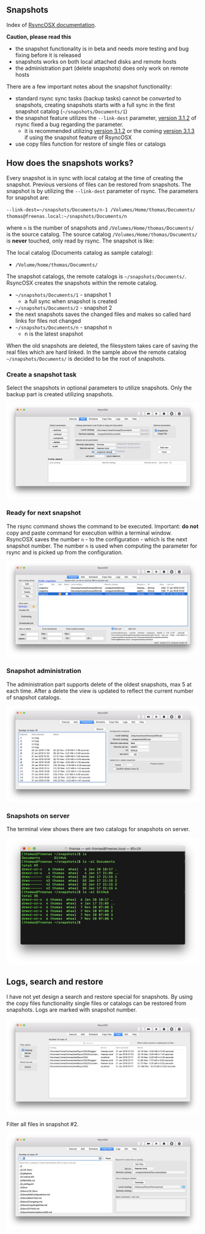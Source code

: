 ## Snapshots

Index of [RsyncOSX documentation](https://rsyncosx.github.io/Documentation/).

**Caution, please read this**

- the snapshot functionality is in beta and needs more testing and bug fixing before it is released
- snapshots works on both local attached disks and remote hosts
- the administration part (delete snapshots) does only work on remote hosts

There are a few important notes about the snapshot functionality:

- standard rsync sync tasks (backup tasks) cannot be *converted* to snapshots, creating snapshots starts with a full sync in the first snapshot catalog (`~/snapshots/Documents/1`)
- the snapshot feature utilizes the `--link-dest` parameter,  [version 3.1.2](https://download.samba.org/pub/rsync/src/rsync-3.1.2-NEWS) of rsync fixed a bug regarding the parameter.
  - it is recommended utilizing [version 3.1.2](https://download.samba.org/pub/rsync/src/rsync-3.1.2-NEWS) or the coming [version 3.1.3](https://download.samba.org/pub/rsync/src-previews/rsync-3.1.3pre1-NEWS) if using the snapshot feature of RsyncOSX
- use copy files function for restore of single files or catalogs

## How does the snapshots works?

Every snapshot is in sync with local catalog at the time of creating the snapshot. Previous versions of files can be restored from snapshots. The snapshot is by utilizing the `--link-dest` parameter of rsync. The parameters for snapshot are:

`--link-dest=~/snapshots/Documents/n-1 /Volumes/Home/thomas/Documents/ thomas@freenas.local:~/snapshots/Documents/n`

where `n` is the number of snapshots and `/Volumes/Home/thomas/Documents/` is the source catalog. The source catalog `/Volumes/Home/thomas/Documents/` is **never** touched, only read by rsync. The snapshot is like:

The local catalog (Documents catalog as sample catalog):

- `/Volume/home/thomas/Documents/`

The snapshot catalogs, the remote catalogs is `~/snapshots/Documents/`. RsyncOSX creates the snapshots within the remote catalog.

- `~/snapshots/Documents/1` - snapshot 1
  - a full sync when snapshot is created
- `~/snapshots/Documents/2` - snapshot 2
- the next snapshots saves the changed files and makes so called hard links for files not changed
- `~/snapshots/Documents/n` - snapshot n
  - n is the latest snapshot

When the old snapshots are deleted, the filesystem takes care of saving the real files which are hard linked.  In the sample above the remote catalog `~/snapshots/Documents/` is decided to be the root of snapshots.

### Create a snapshot task

Select the snapshots in optional parameters to utilize snapshots. Only the backup part is created utilizing snapshots.

![Main view](screenshots/master/snapshots/createtask.png)

### Ready for next snapshot

The rsync command shows the command to be executed. Important: **do not** copy and paste command for execution within a terminal window. RsyncOSX saves the number `n` - to the configuration - which is the next snapshot number. The number `n` is used when computing the parameter for rsync and is picked up from the configuration.

![Main view](screenshots/master/snapshots/readyforbackup.png)

### Snapshot administration

The administration part supports delete of the oldest snapshots, max 5 at each time. After a delete the view is updated to reflect the current number of snapshot catalogs.

![Main view](screenshots/master/snapshots/delete.png)

### Snapshots on server

The terminal view shows there are two catalogs for snapshots on server.

![Main view](screenshots/master/snapshots/snapshotroot.png)

## Logs, search and restore

I have not yet design a search and restore special for snapshots. By using the copy files functionality single files or catalogs can be restored from snapshots. Logs are marked with snapshot number.

![Main view](screenshots/master/snapshots/copyfiles1.png)

Filter all files in snapshot #2.

![Main view](screenshots/master/snapshots/copyfiles2.png)
